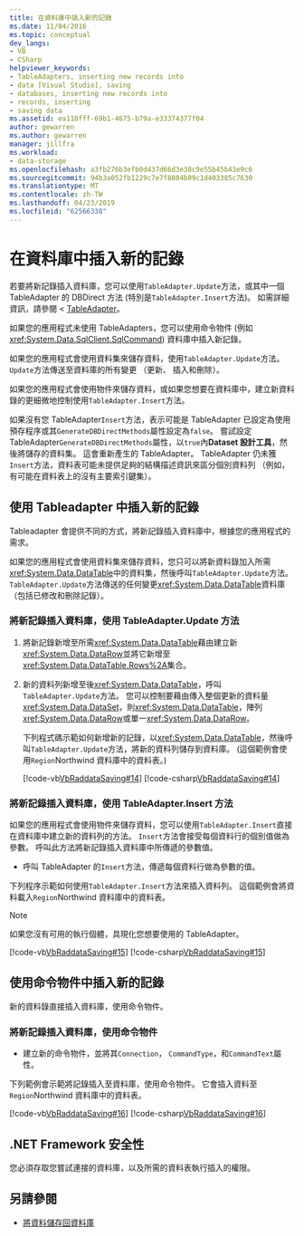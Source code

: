 ```yaml
---
title: 在資料庫中插入新的記錄
ms.date: 11/04/2016
ms.topic: conceptual
dev_langs:
- VB
- CSharp
helpviewer_keywords:
- TableAdapters, inserting new records into
- data [Visual Studio], saving
- databases, inserting new records into
- records, inserting
- saving data
ms.assetid: ea118fff-69b1-4675-b79a-e33374377f04
author: gewarren
ms.author: gewarren
manager: jillfra
ms.workload:
- data-storage
ms.openlocfilehash: a3fb276b3efb0d437d66d3e38c9e55b45b43e9c6
ms.sourcegitcommit: 94b3a052fb1229c7e7f8804b09c1d403385c7630
ms.translationtype: MT
ms.contentlocale: zh-TW
ms.lasthandoff: 04/23/2019
ms.locfileid: "62566338"
---
```

# <a name="insert-new-records-into-a-database"></a>在資料庫中插入新的記錄

若要將新記錄插入資料庫，您可以使用`TableAdapter.Update`方法，或其中一個 TableAdapter 的 DBDirect 方法 (特別是`TableAdapter.Insert`方法)。 如需詳細資訊，請參閱 < [TableAdapter](../data-tools/create-and-configure-tableadapters.md)。

如果您的應用程式未使用 TableAdapters，您可以使用命令物件 (例如<xref:System.Data.SqlClient.SqlCommand>) 資料庫中插入新記錄。

如果您的應用程式會使用資料集來儲存資料，使用`TableAdapter.Update`方法。 `Update`方法傳送至資料庫的所有變更 （更新、 插入和刪除）。

如果您的應用程式會使用物件來儲存資料，或如果您想要在資料庫中，建立新資料錄的更細微地控制使用`TableAdapter.Insert`方法。

如果沒有您 TableAdapter`Insert`方法，表示可能是 TableAdapter 已設定為使用預存程序或其`GenerateDBDirectMethods`屬性設定為`false`。 嘗試設定 TableAdapter`GenerateDBDirectMethods`屬性，以`true`內**Dataset 設計工具**，然後將儲存的資料集。 這會重新產生的 TableAdapter。 TableAdapter 仍未獲`Insert`方法，資料表可能未提供足夠的結構描述資訊來區分個別資料列 （例如，有可能在資料表上的沒有主要索引鍵集）。

## <a name="insert-new-records-by-using-tableadapters"></a>使用 Tableadapter 中插入新的記錄

Tableadapter 會提供不同的方式，將新記錄插入資料庫中，根據您的應用程式的需求。

如果您的應用程式會使用資料集來儲存資料，您只可以將新資料錄加入所需<xref:System.Data.DataTable>中的資料集，然後呼叫`TableAdapter.Update`方法。 `TableAdapter.Update`方法傳送的任何變更<xref:System.Data.DataTable>資料庫 （包括已修改和刪除記錄）。

### <a name="to-insert-new-records-into-a-database-by-using-the-tableadapterupdate-method"></a>將新記錄插入資料庫，使用 TableAdapter.Update 方法

1. 將新記錄新增至所需<xref:System.Data.DataTable>藉由建立新<xref:System.Data.DataRow>並將它新增至<xref:System.Data.DataTable.Rows%2A>集合。

2. 新的資料列新增至後<xref:System.Data.DataTable>，呼叫`TableAdapter.Update`方法。 您可以控制要藉由傳入整個更新的資料量<xref:System.Data.DataSet>，則<xref:System.Data.DataTable>，陣列<xref:System.Data.DataRow>或單一<xref:System.Data.DataRow>。

   下列程式碼示範如何新增新的記錄，以<xref:System.Data.DataTable>，然後呼叫`TableAdapter.Update`方法，將新的資料列儲存到資料庫。 (這個範例會使用`Region`Northwind 資料庫中的資料表。)

   [!code-vb[VbRaddataSaving#14](../data-tools/codesnippet/VisualBasic/insert-new-records-into-a-database_1.vb)]
   [!code-csharp[VbRaddataSaving#14](../data-tools/codesnippet/CSharp/insert-new-records-into-a-database_1.cs)]

### <a name="to-insert-new-records-into-a-database-by-using-the-tableadapterinsert-method"></a>將新記錄插入資料庫，使用 TableAdapter.Insert 方法

如果您的應用程式會使用物件來儲存資料，您可以使用`TableAdapter.Insert`直接在資料庫中建立新的資料列的方法。 `Insert`方法會接受每個資料行的個別值做為參數。 呼叫此方法將新記錄插入資料庫中所傳遞的參數值。

- 呼叫 TableAdapter 的`Insert`方法，傳遞每個資料行做為參數的值。

下列程序示範如何使用`TableAdapter.Insert`方法來插入資料列。 這個範例會將資料載入`Region`Northwind 資料庫中的資料表。

> [!NOTE]
> 如果您沒有可用的執行個體，具現化您想要使用的 TableAdapter。

[!code-vb[VbRaddataSaving#15](../data-tools/codesnippet/VisualBasic/insert-new-records-into-a-database_2.vb)]
[!code-csharp[VbRaddataSaving#15](../data-tools/codesnippet/CSharp/insert-new-records-into-a-database_2.cs)]

## <a name="insert-new-records-by-using-command-objects"></a>使用命令物件中插入新的記錄

新的資料錄直接插入資料庫，使用命令物件。

### <a name="to-insert-new-records-into-a-database-by-using-command-objects"></a>將新記錄插入資料庫，使用命令物件

- 建立新的命令物件，並將其`Connection`， `CommandType`，和`CommandText`屬性。

下列範例會示範將記錄插入至資料庫，使用命令物件。 它會插入資料至`Region`Northwind 資料庫中的資料表。

[!code-vb[VbRaddataSaving#16](../data-tools/codesnippet/VisualBasic/insert-new-records-into-a-database_3.vb)]
[!code-csharp[VbRaddataSaving#16](../data-tools/codesnippet/CSharp/insert-new-records-into-a-database_3.cs)]

## <a name="net-framework-security"></a>.NET Framework 安全性

您必須存取您嘗試連接的資料庫，以及所需的資料表執行插入的權限。

## <a name="see-also"></a>另請參閱

- [將資料儲存回資料庫](../data-tools/save-data-back-to-the-database.md)